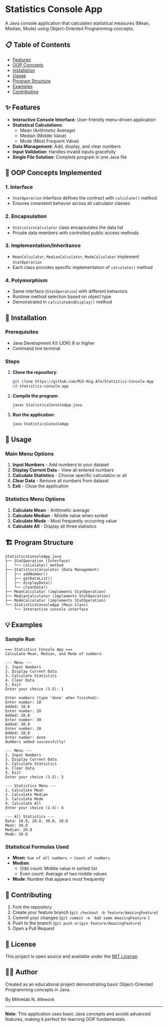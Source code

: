 # Statistics Console App

A Java console application that calculates statistical measures (Mean, Median, Mode) using Object-Oriented Programming concepts.

## 📋 Table of Contents
- [Features](#features)
- [OOP Concepts](#oop-concepts)
- [Installation](#installation)
- [Usage](#usage)
- [Program Structure](#program-structure)
- [Examples](#examples)
- [Contributing](#contributing)

## ✨ Features

- **Interactive Console Interface**: User-friendly menu-driven application
- **Statistical Calculations**: 
  - Mean (Arithmetic Average)
  - Median (Middle Value)
  - Mode (Most Frequent Value)
- **Data Management**: Add, display, and clear numbers
- **Input Validation**: Handles invalid inputs gracefully
- **Single File Solution**: Complete program in one Java file

## 🎯 OOP Concepts Implemented

### 1. **Interface**
- `StatOperation` interface defines the contract with `calculate()` method
- Ensures consistent behavior across all calculator classes

### 2. **Encapsulation**
- `StatisticsCalculator` class encapsulates the data list
- Private data members with controlled public access methods

### 3. **Implementation/Inheritance**
- `MeanCalculator`, `MedianCalculator`, `ModeCalculator` implement `StatOperation`
- Each class provides specific implementation of `calculate()` method

### 4. **Polymorphism**
- Same interface (`StatOperation`) with different behaviors
- Runtime method selection based on object type
- Demonstrated in `calculateAndDisplay()` method

## 🚀 Installation

### Prerequisites
- Java Development Kit (JDK) 8 or higher
- Command line terminal

### Steps
1. **Clone the repository**:
   ```bash
   git clone https://github.com/Mih-Nig-Afe/Statistics-Console-App
   cd statistics-console-app
   ```

2. **Compile the program**:
   ```bash
   javac StatisticsConsoleApp.java
   ```

3. **Run the application**:
   ```bash
   java StatisticsConsoleApp
   ```

## 📖 Usage

### Main Menu Options
1. **Input Numbers** - Add numbers to your dataset
2. **Display Current Data** - View all entered numbers
3. **Calculate Statistics** - Choose specific calculation or all
4. **Clear Data** - Remove all numbers from dataset
5. **Exit** - Close the application

### Statistics Menu Options
1. **Calculate Mean** - Arithmetic average
2. **Calculate Median** - Middle value when sorted
3. **Calculate Mode** - Most frequently occurring value
4. **Calculate All** - Display all three statistics

## 🏗️ Program Structure

```
StatisticsConsoleApp.java
├── StatOperation (Interface)
│   └── calculate() method
├── StatisticsCalculator (Data Management)
│   ├── addNumber()
│   ├── getDataList()
│   ├── displayData()
│   └── clearData()
├── MeanCalculator (implements StatOperation)
├── MedianCalculator (implements StatOperation)
├── ModeCalculator (implements StatOperation)
└── StatisticsConsoleApp (Main Class)
    └── Interactive console interface
```

## 💡 Examples

### Sample Run
```
=== Statistics Console App ===
Calculate Mean, Median, and Mode of numbers

--- Menu ---
1. Input Numbers
2. Display Current Data
3. Calculate Statistics
4. Clear Data
5. Exit
Enter your choice (1-5): 1

Enter numbers (type 'done' when finished):
Enter number: 10
Added: 10.0
Enter number: 20
Added: 20.0
Enter number: 30
Added: 30.0
Enter number: 20
Added: 20.0
Enter number: done
Numbers added successfully!

--- Menu ---
1. Input Numbers
2. Display Current Data
3. Calculate Statistics
4. Clear Data
5. Exit
Enter your choice (1-5): 3

--- Statistics Menu ---
1. Calculate Mean
2. Calculate Median
3. Calculate Mode
4. Calculate All
Enter your choice (1-4): 4

--- All Statistics ---
Data: 10.0, 20.0, 30.0, 20.0
Mean: 20.0
Median: 20.0
Mode: 20.0
```

### Statistical Formulas Used

- **Mean**: `Sum of all numbers ÷ Count of numbers`
- **Median**: 
  - Odd count: Middle value in sorted list
  - Even count: Average of two middle values
- **Mode**: Number that appears most frequently

## 🤝 Contributing

1. Fork the repository
2. Create your feature branch (`git checkout -b feature/AmazingFeature`)
3. Commit your changes (`git commit -m 'Add some AmazingFeature'`)
4. Push to the branch (`git push origin feature/AmazingFeature`)
5. Open a Pull Request

## 📝 License

This project is open source and available under the [MIT License](LICENSE).

## 👨‍💻 Author

Created as an educational project demonstrating basic Object-Oriented Programming concepts in Java.

By Mihretab N. Afework

---

**Note**: This application uses basic Java concepts and avoids advanced features, making it perfect for learning OOP fundamentals.
